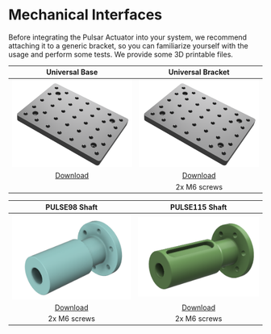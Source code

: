 # Mechanical Interfaces

Before integrating the Pulsar Actuator into your system, we recommend attaching it to a generic bracket, so you can familiarize yourself with the usage and perform some tests. We provide some 3D printable files.

| Universal Base | Universal Bracket |
|:---:|:---:|
| ![Base](assets/3d_models/base.png) | ![Bracket](assets/3d_models/base.png) |
| [Download](assets/3d_models/base.stl) | [Download](assets/3d_models/bracket.stl) |
| | 2x M6 screws |


| PULSE98 Shaft | PULSE115 Shaft |
|:---:|:---:|
| ![Shaft](assets/3d_models/shaft_PULSE98.png) | ![Shaft](assets/3d_models/shaft_PULSE115.png) |
| [Download](assets/3d_models/shaft_PULSE98.stl) | [Download](assets/3d_models/shaft_PULSE115.stl) |
| 2x M6 screws | 2x M6 screws |
